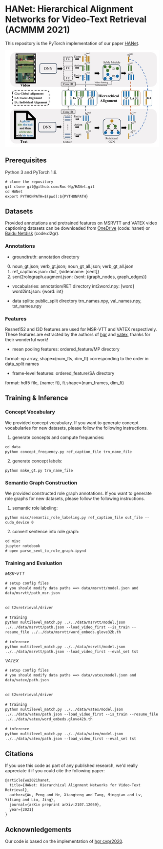 # HANet: Hierarchical Alignment Networks for Video-Text Retrieval (ACMMM 2021)

This repository is the PyTorch implementation of our paper [HANet](https://arxiv.org/abs/2107.12059).

![Overview of HANet Model](figures/pipeline.png)

## Prerequisites
Python 3 and PyTorch 1.6.

```
# clone the repository
git clone git@github.com:Roc-Ng/HANet.git
cd HANet
export PYTHONPATH=$(pwd):${PYTHONPATH}
```

## Datasets
Provided annotations and pretrained features on MSRVTT and VATEX video captioning datasets can be downloaded from [OneDrive](https://stuxidianeducn-my.sharepoint.com/:f:/g/personal/pengwu_stu_xidian_edu_cn/Ejg636v4FltBpnZPWnKbVBsBhQgZ0Kq1ve6zxQPGePwpOQ?e=8YdWO8) (code: hanet) or [Baidu Netdisk](https://pan.baidu.com/s/1fE94ZKZZ87aytdCCEG0xsQ) (code:d2gr). 


### Annotations

- groundtruth: annotation directory

0) noun_gt.json; verb_gt.json; noun_gt_all.json; verb_gt_all.json
1) ref_captions.json: dict, {videoname: [sent]}
2) sent2rolegraph.augment.json: {sent: (graph_nodes, graph_edges)}

- vocabularies: annotation/RET directory
int2word.npy: [word]
word2int.json: {word: int}

- data splits: public_split directory
trn_names.npy, val_names.npy, tst_names.npy

### Features

Resnet152 and I3D features are used for MSR-VTT and VATEX respectively.
These features are extracted by the authors of [hgr](https://github.com/cshizhe/hgr_v2t) and [vatex](https://eric-xw.github.io/vatex-website/download.html), thanks for their wonderful work!

- mean pooling features: ordered_feature/MP directory

format: np array, shape=(num_fts, dim_ft) corresponding to the order in data_split names

- frame-level features: ordered_feature/SA directory

format: hdf5 file, {name: ft}, ft.shape=(num_frames, dim_ft)


## Training & Inference

### Concept Vocabulary
We provided concept vocabulary. If you want to generate concept vocabularies for new datasets, please follow the following instructions.

1. generate concepts and compute frequencies:
```
cd data
python concept_frequency.py ref_caption_file trn_name_file
```

2. generate concept labels:
```
python make_gt.py trn_name_file
```

### Semantic Graph Construction
We provided constructed role graph annotations. If you want to generate role graphs for new datasets, please follow the following instructions.

1. semantic role labeling:
```
python misc/semantic_role_labeling.py ref_caption_file out_file --cuda_device 0
```

2. convert sentence into role graph:
```
cd misc
jupyter notebook
# open parse_sent_to_role_graph.ipynd
```

### Training and Evaluation

*MSR-VTT*
```
# setup config files
# you should modify data paths ==> data/msrvtt/model.json and data/msrvtt/path_msr.json


cd t2vretrieval/driver

# training
python multilevel_match.py ../../data/msrvtt/model.json ../../data/msrvtt/path.json --load_video_first --is_train --resume_file ../../data/msrvtt/word_embeds.glove32b.th

# inference
python multilevel_match.py ../../data/msrvtt/model.json ../../data/msrvtt/path.json --load_video_first --eval_set tst
```

*VATEX*
```
# setup config files
# you should modify data paths ==> data/vatex/model.json and data/vatex/path.json


cd t2vretrieval/driver

# training
python multilevel_match.py ../../data/vatex/model.json ../../data/vatex/path.json --load_video_first --is_train --resume_file ../../data/vatex/word_embeds.glove42b.th

# inference
python multilevel_match.py ../../data/vatex/model.json ../../data/vatex/path.json --load_video_first --eval_set tst
```


## Citations
If you use this code as part of any published research, we'd really appreciate it if you could cite the following paper:
```text
@article{wu2021hanet,
  title={HANet: Hierarchical Alignment Networks for Video-Text Retrieval},
  author={Wu, Peng and He, Xiangteng and Tang, Mingqian and Lv, Yiliang and Liu, Jing},
  journal={arXiv preprint arXiv:2107.12059},
  year={2021}
}
```

## Acknownledgements
Our code is based on the implementation of [hgr cvpr2020](https://github.com/cshizhe/hgr_v2t).  








